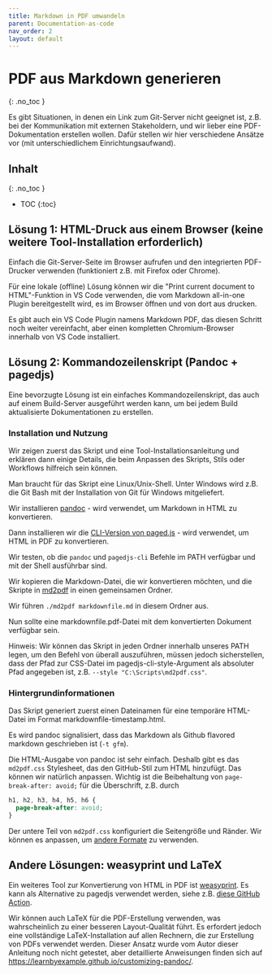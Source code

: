```yaml
---
title: Markdown in PDF umwandeln
parent: Documentation-as-code
nav_order: 2
layout: default
---
```


<!-- markdownlint-disable-next-line blanks-around-headings -->
# PDF aus Markdown generieren <!-- omit in toc -->
{: .no_toc }

Es gibt Situationen, in denen ein Link zum Git-Server nicht geeignet ist, z.B. bei der Kommunikation mit externen Stakeholdern, und wir lieber eine PDF-Dokumentation erstellen wollen. Dafür stellen wir hier verschiedene Ansätze vor (mit unterschiedlichem Einrichtungsaufwand).

<!-- markdownlint-disable-next-line blanks-around-headings -->
## Inhalt <!-- omit in toc -->
{: .no_toc }

- TOC
{:toc}

## Lösung 1: HTML-Druck aus einem Browser (keine weitere Tool-Installation erforderlich)

Einfach die Git-Server-Seite im Browser aufrufen und den integrierten PDF-Drucker verwenden (funktioniert z.B. mit Firefox oder Chrome).

Für eine lokale (offline) Lösung können wir die "Print current document to HTML"-Funktion in VS Code verwenden, die vom Markdown all-in-one Plugin bereitgestellt wird, es im Browser öffnen und von dort aus drucken.

Es gibt auch ein VS Code Plugin namens Markdown PDF, das diesen Schritt noch weiter vereinfacht, aber einen kompletten Chromium-Browser innerhalb von VS Code installiert.

## Lösung 2: Kommandozeilenskript (Pandoc + pagedjs)

Eine bevorzugte Lösung ist ein einfaches Kommandozeilenskript, das auch auf einem Build-Server ausgeführt werden kann, um bei jedem Build aktualisierte Dokumentationen zu erstellen.

### Installation und Nutzung

Wir zeigen zuerst das Skript und eine Tool-Installationsanleitung und erklären dann einige Details, die beim Anpassen des Skripts, Stils oder Workflows hilfreich sein können.

Man braucht für das Skript eine Linux/Unix-Shell. Unter Windows wird z.B. die Git Bash mit der Installation von Git für Windows mitgeliefert.

Wir installieren [pandoc](https://pandoc.org/installing.html) - wird verwendet, um Markdown in HTML zu konvertieren.

Dann installieren wir die [CLI-Version von paged.js](https://pagedjs.org/documentation/2-getting-started-with-paged.js/#command-line-version) - wird verwendet, um HTML in PDF zu konvertieren.

Wir testen, ob die `pandoc` und `pagedjs-cli` Befehle im PATH verfügbar und mit der Shell ausführbar sind.

Wir kopieren die Markdown-Datei, die wir konvertieren möchten, und die Skripte in [md2pdf](md2pdf/) in einen gemeinsamen Ordner.

Wir führen `./md2pdf markdownfile.md` in diesem Ordner aus.

Nun sollte eine markdownfile.pdf-Datei mit dem konvertierten Dokument verfügbar sein.

Hinweis: Wir können das Skript in jeden Ordner innerhalb unseres PATH legen, um den Befehl von überall auszuführen, müssen jedoch sicherstellen, dass der Pfad zur CSS-Datei im pagedjs-cli-style-Argument als absoluter Pfad angegeben ist, z.B. `--style "C:\Scripts\md2pdf.css"`.

### Hintergrundinformationen

Das Skript generiert zuerst einen Dateinamen für eine temporäre HTML-Datei im Format markdownfile-timestamp.html.

Es wird pandoc signalisiert, dass das Markdown als Github flavored markdown geschrieben ist (`-t gfm`).

Die HTML-Ausgabe von pandoc ist sehr einfach. Deshalb gibt es das `md2pdf.css` Stylesheet, das den GitHub-Stil zum HTML hinzufügt. Das können wir natürlich anpassen. Wichtig ist die Beibehaltung von `page-break-after: avoid;` für die Überschrift, z.B. durch

```css
h1, h2, h3, h4, h5, h6 {
  page-break-after: avoid;
}
```

Der untere Teil von `md2pdf.css` konfiguriert die Seitengröße und Ränder. Wir können es anpassen, um [andere Formate](https://pagedjs.org/documentation/5-web-design-for-print/) zu verwenden.

## Andere Lösungen: weasyprint und LaTeX

Ein weiteres Tool zur Konvertierung von HTML in PDF ist [weasyprint](https://weasyprint.org/). Es kann als Alternative zu pagedjs verwendet werden, siehe z.B. [diese GitHub Action](https://github.com/neshanjo/what2eat/blob/34e8198ca0260ad75868e4523ed038118b0ff515/.github/workflows/markdown-to-pdf.yml#L25).

Wir können auch LaTeX für die PDF-Erstellung verwenden, was wahrscheinlich zu einer besseren Layout-Qualität führt. Es erfordert jedoch eine vollständige LaTeX-Installation auf allen Rechnern, die zur Erstellung von PDFs verwendet werden. Dieser Ansatz wurde vom Autor dieser Anleitung noch nicht getestet, aber detaillierte Anweisungen finden sich auf <https://learnbyexample.github.io/customizing-pandoc/>.
